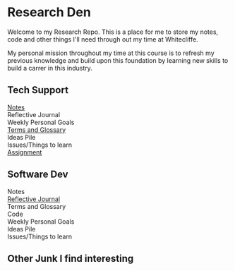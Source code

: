 # Research Den
Welcome to my Research Repo. This is a place for me to store my notes, code and other things I'll need through out my time at Whitecliffe.

My personal mission throughout my time at this course is to refresh my previous knowledge and build upon this foundation by learning new skills to build a carrer in this industry.

## Tech Support
[Notes](./TechSupport/notes/main.md) </br>
Reflective Journal </br>
Weekly Personal Goals </br>
[Terms and Glossary](./TechSupport/glossary.md) </br>
Ideas Pile </br>
Issues/Things to learn </br>
[Assignment](./TechSupport/practicalassessment/passessmentmain.md)

## Software Dev
Notes </br>
[Reflective Journal](./SoftwareDev/reflectivejournal.md) </br>
Terms and Glossary </br>
Code </br>
Weekly Personal Goals </br>
Ideas Pile </br>
Issues/Things to learn

## Other Junk I find interesting
